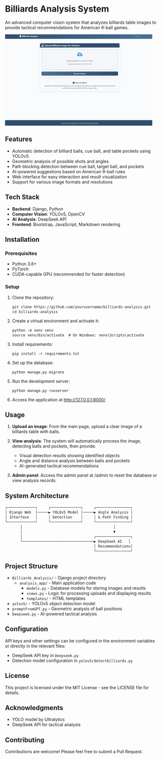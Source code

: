 # Billiards Analysis System

An advanced computer vision system that analyzes billiards table images to provide tactical recommendations for American 9-ball games.

![Billiards Analysis](Homepage.png)

## Features

- Automatic detection of billiard balls, cue ball, and table pockets using YOLOv5
- Geometric analysis of possible shots and angles
- Path blocking detection between cue ball, target ball, and pockets
- AI-powered suggestions based on American 9-ball rules
- Web interface for easy interaction and result visualization
- Support for various image formats and resolutions

## Tech Stack

- **Backend**: Django, Python
- **Computer Vision**: YOLOv5, OpenCV
- **AI Analysis**: DeepSeek API
- **Frontend**: Bootstrap, JavaScript, Markdown rendering

## Installation

### Prerequisites

- Python 3.8+
- PyTorch
- CUDA-capable GPU (recommended for faster detection)

### Setup

1. Clone the repository:
   ```
   git clone https://github.com/yourusername/billiards-analysis.git
   cd billiards-analysis
   ```

2. Create a virtual environment and activate it:
   ```
   python -m venv venv
   source venv/bin/activate  # On Windows: venv\Scripts\activate
   ```

3. Install requirements:
   ```
   pip install -r requirements.txt
   ```

4. Set up the database:
   ```
   python manage.py migrate
   ```

5. Run the development server:
   ```
   python manage.py runserver
   ```

6. Access the application at http://127.0.0.1:8000/

## Usage

1. **Upload an image**: From the main page, upload a clear image of a billiards table with balls.

2. **View analysis**: The system will automatically process the image, detecting balls and pockets, then provide:
   - Visual detection results showing identified objects
   - Angle and distance analysis between balls and pockets
   - AI-generated tactical recommendations

3. **Admin panel**: Access the admin panel at /admin to reset the database or view analysis records.

## System Architecture

```
┌─────────────┐     ┌──────────────┐     ┌────────────────┐
│ Django Web  │─────▶ YOLOv5 Model │─────▶ Angle Analysis │
│ Interface   │     │ Detection    │     │ & Path Finding │
└─────────────┘     └──────────────┘     └────────────────┘
       │                                          │
       │                                          ▼
       │                                 ┌────────────────┐
       └─────────────────────────────────▶ DeepSeek AI   │
                                         │ Recommendations│
                                         └────────────────┘
```

## Project Structure

- `Billiards_Analysis/` - Django project directory
  - `analysis_app/` - Main application code
    - `models.py` - Database models for storing images and results
    - `views.py` - Logic for processing uploads and displaying results
    - `templates/` - HTML templates
- `yolov5/` - YOLOv5 object detection model
- `promptFromGPT.py` - Geometric analysis of ball positions
- `Deepseek.py` - AI-powered tactical analysis

## Configuration

API keys and other settings can be configured in the environment variables or directly in the relevant files:

- DeepSeek API key in `Deepseek.py`
- Detection model configuration in `yolov5/detectbilliards.py`

## License

This project is licensed under the MIT License - see the LICENSE file for details.

## Acknowledgments

- YOLO model by Ultralytics
- DeepSeek API for tactical analysis

## Contributing

Contributions are welcome! Please feel free to submit a Pull Request.
